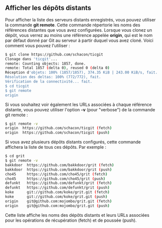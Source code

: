 ## Afficher les dépôts distants

Pour afficher la liste des serveurs distants enregistrés, vous pouvez utiliser la commande **git remote**. Cette commande répertorie les noms des références distantes que vous avez configurées. Lorsque vous clonez un dépôt, vous verrez au moins une référence appelée **origin**, qui est le nom par défaut donné par Git au serveur à partir duquel vous avez cloné. Voici comment vous pouvez l'utiliser :

```bash
$ git clone https://github.com/schacon/ticgit
Clonage dans 'ticgit'...
remote: Counting objects: 1857, done.
remote: Total 1857 (delta 0), reused 0 (delta 0)
Réception d'objets: 100% (1857/1857), 374.35 KiB | 243.00 KiB/s, fait.
Résolution des deltas: 100% (772/772), fait.
Vérification de la connectivité... fait.
$ cd ticgit
$ git remote
origin
```

Si vous souhaitez voir également les URLs associées à chaque référence distante, vous pouvez utiliser l'option **-v** (pour "verbose") de la commande git remote :

```bash
$ git remote -v
origin  https://github.com/schacon/ticgit (fetch)
origin  https://github.com/schacon/ticgit (push)
```

Si vous avez plusieurs dépôts distants configurés, cette commande affichera la liste de tous ces dépôts. Par exemple :

```bash
$ cd grit
$ git remote -v
bakkdoor  https://github.com/bakkdoor/grit (fetch)
bakkdoor  https://github.com/bakkdoor/grit (push)
cho45     https://github.com/cho45/grit (fetch)
cho45     https://github.com/cho45/grit (push)
defunkt   https://github.com/defunkt/grit (fetch)
defunkt   https://github.com/defunkt/grit (push)
koke      git://github.com/koke/grit.git (fetch)
koke      git://github.com/koke/grit.git (push)
origin    git@github.com:mojombo/grit.git (fetch)
origin    git@github.com:mojombo/grit.git (push)
```
Cette liste affiche les noms des dépôts distants et leurs URLs associées pour les opérations de récupération (fetch) et de poussée (push).




